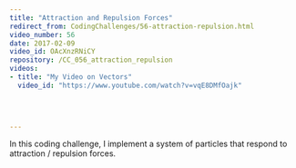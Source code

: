 ```yaml
---
title: "Attraction and Repulsion Forces"
redirect_from: CodingChallenges/56-attraction-repulsion.html
video_number: 56
date: 2017-02-09
video_id: OAcXnzRNiCY
repository: /CC_056_attraction_repulsion
videos:
- title: "My Video on Vectors"  
  video_id: "https://www.youtube.com/watch?v=vqE8DMfOajk"
  


  
---
```


In this coding challenge, I implement a system of particles that respond to attraction / repulsion forces.

